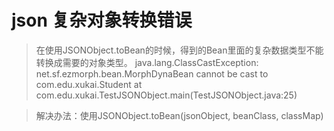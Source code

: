 # json 复杂对象转换错误
> 在使用JSONObject.toBean的时候，得到的Bean里面的复杂数据类型不能转换成需要的对象类型。
> java.lang.ClassCastException: net.sf.ezmorph.bean.MorphDynaBean cannot be cast to com.edu.xukai.Student at com.edu.xukai.TestJSONObject.main(TestJSONObject.java:25)

> 解决办法：使用JSONObject.toBean(jsonObject, beanClass, classMap) 
